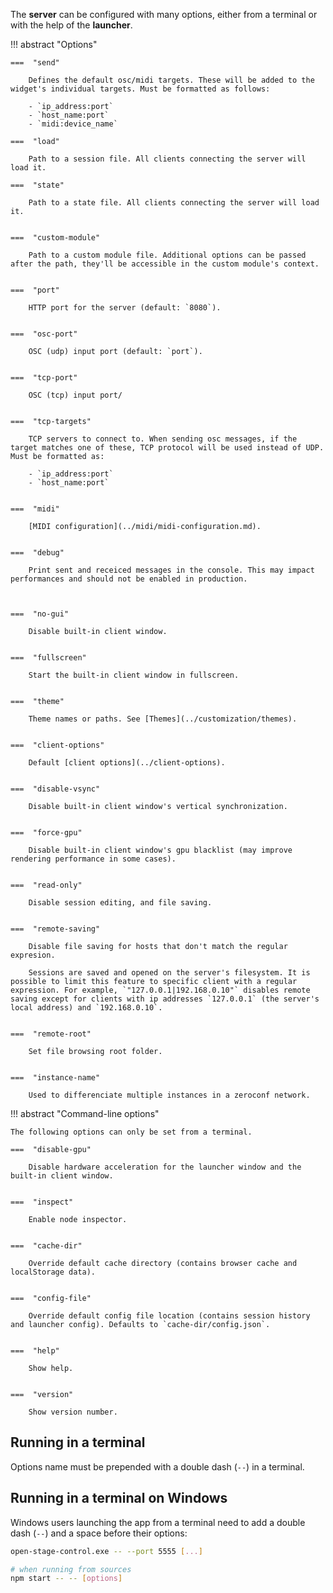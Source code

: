The **server** can be configured with many options, either from a terminal or with the help of the **launcher**.

!!! abstract "Options"

    ===  "send"

        Defines the default osc/midi targets. These will be added to the widget's individual targets. Must be formatted as follows:

        - `ip_address:port`
        - `host_name:port`
        - `midi:device_name`

    ===  "load"

        Path to a session file. All clients connecting the server will load it.

    ===  "state"

        Path to a state file. All clients connecting the server will load it.


    ===  "custom-module"

        Path to a custom module file. Additional options can be passed after the path, they'll be accessible in the custom module's context.


    ===  "port"

        HTTP port for the server (default: `8080`).


    ===  "osc-port"

        OSC (udp) input port (default: `port`).


    ===  "tcp-port"

        OSC (tcp) input port/


    ===  "tcp-targets"

        TCP servers to connect to. When sending osc messages, if the target matches one of these, TCP protocol will be used instead of UDP. Must be formatted as:

        - `ip_address:port`
        - `host_name:port`


    ===  "midi"

        [MIDI configuration](../midi/midi-configuration.md).


    ===  "debug"

        Print sent and receiced messages in the console. This may impact performances and should not be enabled in production.



    ===  "no-gui"

        Disable built-in client window.


    ===  "fullscreen"

        Start the built-in client window in fullscreen.


    ===  "theme"

        Theme names or paths. See [Themes](../customization/themes).


    ===  "client-options"

        Default [client options](../client-options).


    ===  "disable-vsync"

        Disable built-in client window's vertical synchronization.


    ===  "force-gpu"

        Disable built-in client window's gpu blacklist (may improve rendering performance in some cases).


    ===  "read-only"

        Disable session editing, and file saving.


    ===  "remote-saving"

        Disable file saving for hosts that don't match the regular expresion.

        Sessions are saved and opened on the server's filesystem. It is possible to limit this feature to specific client with a regular expression. For example, `"127.0.0.1|192.168.0.10"` disables remote saving except for clients with ip addresses `127.0.0.1` (the server's local address) and `192.168.0.10`.


    ===  "remote-root"

        Set file browsing root folder.


    ===  "instance-name"

        Used to differenciate multiple instances in a zeroconf network.


!!! abstract "Command-line options"

    The following options can only be set from a terminal.

    ===  "disable-gpu"

        Disable hardware acceleration for the launcher window and the built-in client window.


    ===  "inspect"

        Enable node inspector.


    ===  "cache-dir"

        Override default cache directory (contains browser cache and localStorage data).


    ===  "config-file"

        Override default config file location (contains session history and launcher config). Defaults to `cache-dir/config.json`.


    ===  "help"

        Show help.


    ===  "version"

        Show version number.


## Running in a terminal

Options name must be prepended with a double dash (`--`) in a terminal.


## Running in a terminal on Windows

Windows users launching the app from a terminal need to add a double dash (`--`) and a space before their options:

```bash
open-stage-control.exe -- --port 5555 [...]

# when running from sources
npm start -- -- [options]
```
